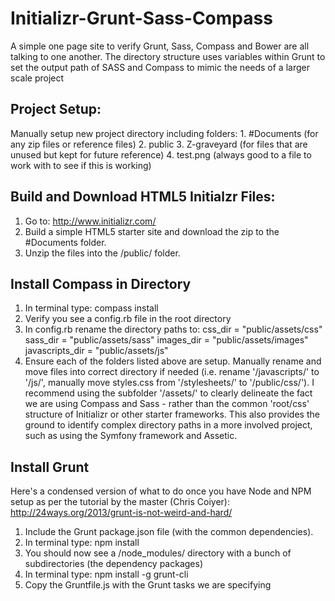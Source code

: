 # Initializr-Grunt-Sass-Compass
A simple one page site to verify Grunt, Sass, Compass and Bower are all talking to one another. The directory structure uses variables within Grunt to set the output path of SASS and Compass to mimic the needs of a larger scale project

Project Setup:
------------

Manually setup new project directory including folders:
	1. #Documents (for any zip files or reference files)
	2. public 
	3. Z-graveyard (for files that are unused but kept for future reference)
	4. test.png (always good to a file to work with to see if this is working)


Build and Download HTML5 Initialzr Files:
------------

1. Go to: http://www.initializr.com/
2. Build a simple HTML5 starter site and download the zip to the #Documents folder.
3. Unzip the files into the /public/ folder.

Install Compass in Directory
-------------

1. In terminal type: compass install
2. Verify you see a config.rb file in the root directory
3. In config.rb rename the directory paths to:
	css_dir = "public/assets/css"
	sass_dir = "public/assets/sass"
	images_dir = "public/assets/images"
	javascripts_dir = "public/assets/js"
4. Ensure each of the folders listed above are setup. Manually rename and move files into correct directory if needed (i.e. rename '/javascripts/' to '/js/', manually move styles.css from '/stylesheets/' to '/public/css/'). I recommend using the subfolder '/assets/' to clearly delineate the fact we are using Compass and Sass - rather than the common 'root/css' structure of Initializr or other starter frameworks. This also provides the ground to identify complex directory paths in a more involved project, such as using the Symfony framework and Assetic.

Install Grunt
-------------

Here's a condensed version of what to do once you have Node and NPM setup as per the tutorial by the master (Chris Coiyer): http://24ways.org/2013/grunt-is-not-weird-and-hard/

1. Include the Grunt package.json file (with the common dependencies).
2. In terminal type: npm install
3. You should now see a /node_modules/ directory with a bunch of subdirectories (the dependency packages)
4. In terminal type: npm install -g grunt-cli
5. Copy the Gruntfile.js with the Grunt tasks we are specifying


